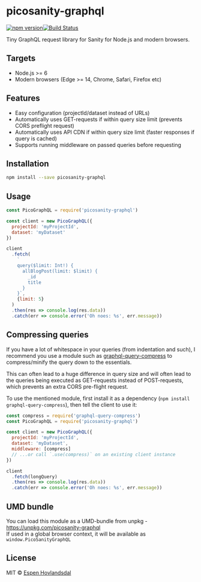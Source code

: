 # picosanity-graphql

[![npm version](https://img.shields.io/npm/v/picosanity-graphql?style=flat-square)](https://www.npmjs.com/package/picosanity-graphql)[![Build Status](https://img.shields.io/travis/rexxars/picosanity-graphql/master.svg?style=flat-square)](https://travis-ci.org/rexxars/picosanity-graphql)

Tiny GraphQL request library for Sanity for Node.js and modern browsers.

## Targets

- Node.js >= 6
- Modern browsers (Edge >= 14, Chrome, Safari, Firefox etc)

## Features

- Easy configuration (projectId/dataset instead of URLs)
- Automatically uses GET-requests if within query size limit (prevents CORS preflight request)
- Automatically uses API CDN if within query size limit (faster responses if query is cached)
- Supports running middleware on passed queries before requesting

## Installation

```bash
npm install --save picosanity-graphql
```

## Usage

```js
const PicoGraphQL = require('picosanity-graphql')

const client = new PicoGraphQL({
  projectId: 'myProjectId',
  dataset: 'myDataset'
})

client
  .fetch(
    `
    query($limit: Int!) {
      allBlogPost(limit: $limit) {
        _id
        title
      }
    }`,
    {limit: 5}
  )
  .then(res => console.log(res.data))
  .catch(err => console.error('Oh noes: %s', err.message))
```

## Compressing queries

If you have a lot of whitespace in your queries (from indentation and such), I recommend you use a module such as [graphql-query-compress](https://github.com/rse/graphql-query-compress) to compress/minify the query down to the essentials.

This can often lead to a huge difference in query size and will often lead to the queries being executed as GET-requests instead of POST-requests, which prevents an extra CORS pre-flight request.

To use the mentioned module, first install it as a dependency (`npm install graphql-query-compress`), then tell the client to use it:

```js
const compress = require('graphql-query-compress')
const PicoGraphQL = require('picosanity-graphql')

const client = new PicoGraphQL({
  projectId: 'myProjectId',
  dataset: 'myDataset',
  middleware: [compress]
  // ...or call `.use(compress)` on an existing client instance
})

client
  .fetch(longQuery)
  .then(res => console.log(res.data))
  .catch(err => console.error('Oh noes: %s', err.message))
```

## UMD bundle

You can load this module as a UMD-bundle from unpkg - https://unpkg.com/picosanity-graphql  
If used in a global browser context, it will be available as `window.PicoSanityGraphQL`

## License

MIT © [Espen Hovlandsdal](https://espen.codes/)
